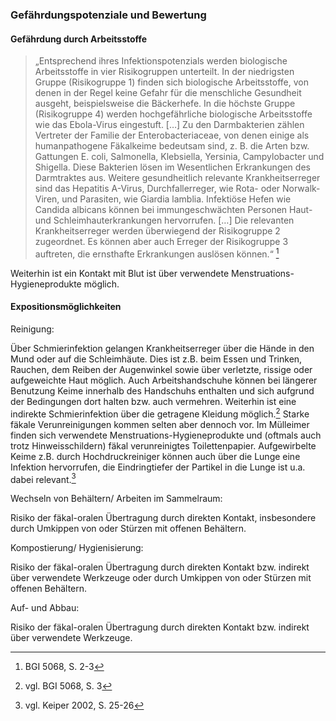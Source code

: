 ### Gefährdungspotenziale und Bewertung

#### Gefährdung durch Arbeitsstoffe

> „Entsprechend ihres Infektionspotenzials werden biologische Arbeitsstoffe in vier Risikogruppen unterteilt. In der niedrigsten Gruppe \(Risikogruppe 1\) finden sich biologische Arbeitsstoffe, von denen in der Regel keine Gefahr für die menschliche Gesundheit ausgeht, beispielsweise  die  Bäckerhefe.  In  die  höchste  Gruppe \(Risikogruppe 4\) werden hochgefährliche biologische Arbeitsstoffe wie das Ebola-Virus eingestuft. \[…\] Zu den Darmbakterien zählen Vertreter der Familie der Enterobacteriaceae,  von  denen  einige  als  humanpathogene Fäkalkeime bedeutsam sind, z. B. die Arten bzw. Gattungen E. coli, Salmonella, Klebsiella, Yersinia,  Campylobacter  und  Shigella.  Diese  Bakterien lösen im Wesentlichen Erkrankungen des Darmtraktes aus. Weitere  gesundheitlich  relevante  Krankheitserreger sind das Hepatitis A-Virus, Durchfallerreger, wie Rota- oder Norwalk-Viren, und Parasiten, wie Giardia lamblia. Infektiöse Hefen wie Candida albicans können bei immungeschwächten  Personen  Haut-  und  Schleimhauterkrankungen hervorrufen. \[…\] Die relevanten Krankheitserreger werden überwiegend der Risikogruppe 2 zugeordnet. Es können aber auch Erreger  der  Risikogruppe  3  auftreten,  die  ernsthafte Erkrankungen auslösen können.“ [^1]

Weiterhin ist ein Kontakt mit Blut ist über verwendete Menstruations-Hygieneprodukte möglich.

#### Expositionsmöglichkeiten

Reinigung:

Über Schmierinfektion gelangen Krankheitserreger über die Hände in den Mund oder auf die Schleimhäute. Dies ist z.B. beim Essen und  Trinken,  Rauchen, dem Reiben der Augenwinkel sowie über verletzte, rissige oder aufgeweichte Haut möglich. Auch Arbeitshandschuhe können bei längerer Benutzung Keime innerhalb des Handschuhs enthalten und sich aufgrund der Bedingungen dort halten bzw. auch vermehren. Weiterhin ist eine indirekte Schmierinfektion über die getragene Kleidung möglich.[^2] Starke fäkale Verunreinigungen kommen selten aber dennoch vor. Im Mülleimer finden sich verwendete Menstruations-Hygieneprodukte und \(oftmals auch trotz Hinweisschildern\) fäkal verunreinigtes Toilettenpapier. Aufgewirbelte Keime z.B. durch Hochdruckreiniger können auch über die Lunge eine Infektion hervorrufen, die Eindringtiefer der Partikel in die Lunge ist u.a. dabei relevant.[^3]

Wechseln von Behältern/ Arbeiten im Sammelraum:

Risiko der fäkal-oralen Übertragung durch direkten Kontakt, insbesondere durch Umkippen von oder Stürzen mit offenen Behältern.

Kompostierung/ Hygienisierung:

Risiko der fäkal-oralen Übertragung durch direkten Kontakt bzw. indirekt über verwendete Werkzeuge oder durch Umkippen von oder Stürzen mit offenen Behältern.

Auf- und Abbau:

Risiko der fäkal-oralen Übertragung durch direkten Kontakt bzw. indirekt über verwendete Werkzeuge.

[^1]:  BGI 5068, S. 2-3

[^2]: vgl. BGI 5068, S. 3

[^3]: vgl. Keiper 2002, S. 25-26

